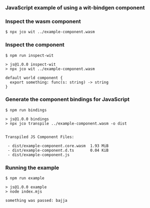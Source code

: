### JavaScript example of using a wit-bindgen component

### Inspect the wasm component
```console
$ npx jco wit ../example-component.wasm
```

### Inspect the component
```console
$ npm run inspect-wit

> js@1.0.0 inspect-wit
> npx jco wit ../example-component.wasm

default world component {
  export something: func(s: string) -> string
}
```

### Generate the component bindings for JavaScript
```console
$ npm run bindings

> js@1.0.0 bindings
> npx jco transpile ../example-component.wasm -o dist


Transpiled JS Component Files:

 - dist/example-component.core.wasm  1.93 MiB
 - dist/example-component.d.ts       0.04 KiB
 - dist/example-component.js 
```


### Running the example
```console
$ npm run example

> js@1.0.0 example
> node index.mjs

something was passed: bajja
```
